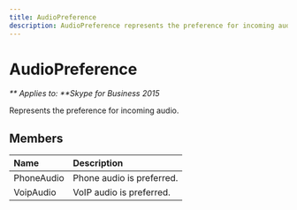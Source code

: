 ```yaml
---
title: AudioPreference
description: AudioPreference represents the preference for incoming audio.
---
```


# AudioPreference


_** Applies to: **Skype for Business 2015_

Represents the preference for incoming audio.
            
## Members



|**Name**|**Description**|
|:-----|:-----|
|PhoneAudio|Phone audio is preferred.|
|VoipAudio|VoIP audio is preferred.|
